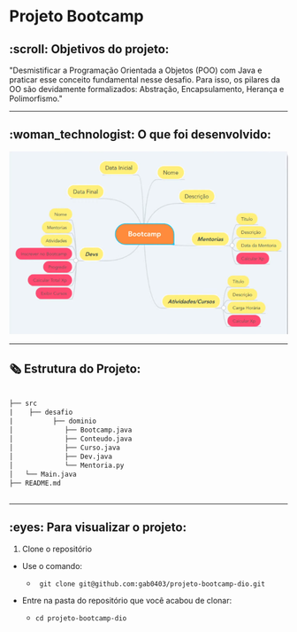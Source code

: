 # Projeto Bootcamp

<h2> :scroll: Objetivos do projeto:</h2>

<p> "Desmistificar a Programação Orientada a Objetos (POO) com Java e praticar esse conceito fundamental nesse desafio. Para isso, os pilares da OO são devidamente formalizados: Abstração, Encapsulamento, Herança e Polimorfismo." </p>

----

<h2> :woman_technologist: O que foi desenvolvido:</h2>
<img src="images/projeto.png" alt="">

----

## :newspaper_roll: Estrutura do Projeto: 

  ```
  
  ├── src
  |    ├── desafio
  |          ├── dominio
  │             ├── Bootcamp.java
  │             ├── Conteudo.java
  │             ├── Curso.java
  │             ├── Dev.java
  │             └── Mentoria.py      
  │   └── Main.java
  ├── README.md
  

```

---- 

<h2> :eyes: Para visualizar o projeto: </h2>

1. Clone o repositório

- Use o comando:  
    - ` git clone git@github.com:gab0403/projeto-bootcamp-dio.git`

- Entre na pasta do repositório que você acabou de clonar:
    - `cd projeto-bootcamp-dio`
